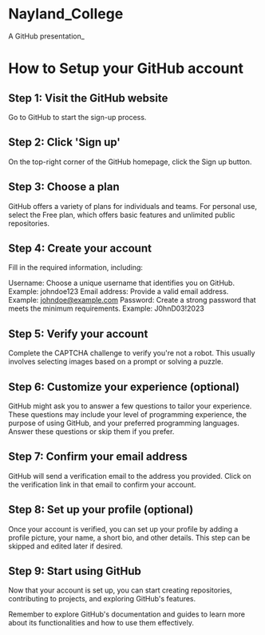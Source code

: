 # Nayland_College
A GitHub presentation_ 

# How to Setup your GitHub account

## Step 1: Visit the GitHub website
Go to GitHub to start the sign-up process.

## Step 2: Click 'Sign up'
On the top-right corner of the GitHub homepage, click the Sign up button.

## Step 3: Choose a plan
GitHub offers a variety of plans for individuals and teams. For personal use, select the Free plan, which offers basic features and unlimited public repositories.

## Step 4: Create your account
Fill in the required information, including:

Username: Choose a unique username that identifies you on GitHub.
Example: johndoe123
Email address: Provide a valid email address.
Example: johndoe@example.com
Password: Create a strong password that meets the minimum requirements.
Example: J0hnD03!2023

## Step 5: Verify your account
Complete the CAPTCHA challenge to verify you're not a robot. This usually involves selecting images based on a prompt or solving a puzzle.

## Step 6: Customize your experience (optional)
GitHub might ask you to answer a few questions to tailor your experience. These questions may include your level of programming experience, the purpose of using GitHub, and your preferred programming languages. Answer these questions or skip them if you prefer.

## Step 7: Confirm your email address
GitHub will send a verification email to the address you provided. Click on the verification link in that email to confirm your account.

## Step 8: Set up your profile (optional)
Once your account is verified, you can set up your profile by adding a profile picture, your name, a short bio, and other details. This step can be skipped and edited later if desired.

## Step 9: Start using GitHub
Now that your account is set up, you can start creating repositories, contributing to projects, and exploring GitHub's features.

Remember to explore GitHub's documentation and guides to learn more about its functionalities and how to use them effectively.
